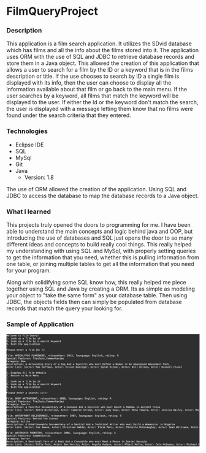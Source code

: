 # FilmQueryProject

### Description 

This application is a film search application. It utilizes the SDvid database which has films and all the info about the films stored into it. The application uses ORM with the use of SQL and JDBC to retrieve database records and store them in a Java object. This allowed the creation of this application that allows a user to search for a film by the ID or a keyword that is in the films description or title. If the use chooses to search by ID a single film is displayed with its info, then the user can choose to display all the information available about that film or go back to the main menu. If the user searches by a keyword, all films that match the keyword will be displayed to the user. If either the Id or the keyword don't match the search, the user is displayed with a message letting them know that no films were found under the search criteria that they entered. 

### Technologies 
- Eclipse IDE 
- SQL
- MySql
- Git
- Java 
	- Version: 1.8
	
The use of ORM allowed the creation of the application. Using SQL and JDBC to access the database to map the database records to a Java object.  	 

### What I learned

This projects truly opened the doors to programming for me. I have been able to understand the main concepts and logic behind java and OOP, but introducing the use of databases and SQL just opens the door to so many different ideas and concepts to build really cool things. This really helped my understanding with using SQL and MySql, with properly setting queries to get the information that you need, whether this is pulling information from one table, or joining multiple tables to get all the information that you need for your program. 

Along with solidifying some SQL know how, this really helped me piece together using SQL and Java by creating a ORM. Its as simple as modeling your object to "take the same form" as your database table. Then using JDBC, the objects fields then can simply be populated from database records that match the query your looking for. 

### Sample of Application 

<img src="filmquerySample.png"
     alt="Jets UML"
     style="float: left; margin-right: 10px;width: 95vw" />
